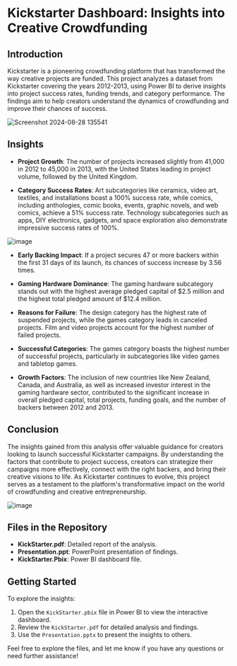 # Kickstarter Dashboard: Insights into Creative Crowdfunding

## Introduction

Kickstarter is a pioneering crowdfunding platform that has transformed the way creative projects are funded. This project analyzes a dataset from Kickstarter covering the years 2012-2013, using Power BI to derive insights into project success rates, funding trends, and category performance. The findings aim to help creators understand the dynamics of crowdfunding and improve their chances of success.

![Screenshot 2024-08-28 135541](https://github.com/user-attachments/assets/80493631-89e4-410f-b104-32c6925d7c90)

## Insights
- **Project Growth**: The number of projects increased slightly from 41,000 in 2012 to 45,000 in 2013, with the United States leading in project volume, followed by the United Kingdom.

- **Category Success Rates**: Art subcategories like ceramics, video art, textiles, and installations boast a 100% success rate, while comics, including anthologies, comic books, events, graphic novels, and web comics, achieve a 51% success rate. Technology subcategories such as apps, DIY electronics, gadgets, and space exploration also demonstrate impressive success rates of 100%.

![image](https://github.com/user-attachments/assets/651842c8-5a1a-41de-a650-0ed327eb264e)


- **Early Backing Impact**: If a project secures 47 or more backers within the first 31 days of its launch, its chances of success increase by 3.56 times.

- **Gaming Hardware Dominance**: The gaming hardware subcategory stands out with the highest average pledged capital of $2.5 million and the highest total pledged amount of $12.4 million.

- **Reasons for Failure**: The design category has the highest rate of suspended projects, while the games category leads in canceled projects. Film and video projects account for the highest number of failed projects.

- **Successful Categories**: The games category boasts the highest number of successful projects, particularly in subcategories like video games and tabletop games.

- **Growth Factors**: The inclusion of new countries like New Zealand, Canada, and Australia, as well as increased investor interest in the gaming hardware sector, contributed to the significant increase in overall pledged capital, total projects, funding goals, and the number of backers between 2012 and 2013.

## Conclusion
The insights gained from this analysis offer valuable guidance for creators looking to launch successful Kickstarter campaigns. By understanding the factors that contribute to project success, creators can strategize their campaigns more effectively, connect with the right backers, and bring their creative visions to life. As Kickstarter continues to evolve, this project serves as a testament to the platform's transformative impact on the world of crowdfunding and creative entrepreneurship.

![image](https://github.com/user-attachments/assets/ebda5fc1-e17e-408e-96b6-a65d3ca507d7)

## Files in the Repository
- **KickStarter.pdf**: Detailed report of the analysis.
- **Presentation.ppt**: PowerPoint presentation of findings.
- **KickStarter.Pbix**: Power BI dashboard file.

## Getting Started
To explore the insights:
1. Open the `KickStarter.pbix` file in Power BI to view the interactive dashboard.
2. Review the `KickStarter.pdf` for detailed analysis and findings.
3. Use the `Presentation.pptx` to present the insights to others.

Feel free to explore the files, and let me know if you have any questions or need further assistance!
